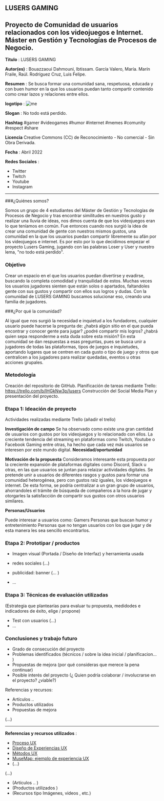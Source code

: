 ## LUSERS GAMING

Proyecto de Comunidad de usuarios relacionados con los videojuegos e Internet.
Máster en Gestión y Tecnologías de Procesos de Negocio.
----

**Titulo** : LUSERS GAMING

**Autor(es)** : 
Bouazzaoui Dahmouni, Ibtissam.
García Valero, María.
Marín Fraile, Raúl.
Rodríguez Cruz, Luis Felipe.

**Resumen** : Se busca formar una comunidad sana, respetuosa, educada y con buen humor en la que los usuarios puedan tanto compartir contenido como crear lazos y relaciones entre ellos.

**logotipo** : ![me](https://github.com/Raulmrn97/LUSERS-GAMING/issues/1#issue-1210820701.png)

**Slogan** : No todo está perdido.

**Hashtag** #gamer #videogames #humor #internet #memes #comunity #respect #share

**Licencia**   Creative Commons (CC) de Reconocimiento - No comercial - Sin Obra Derivada.

**Fecha** : Abril 2022

**Redes Sociales** : 

* Twitter
* Twitch
* Youtube
* Instagram

--- 

###¿Quiénes somos?

Somos un grupo de 4 estudiantes del Máster de Gestión y Tecnologías de Procesos de Negocio y tras
encontrar similitudes en nuestros gusto y realizar una lluvia de ideas, nos dimos cuenta de que los videojuegos eran
lo que teníamos en común. Fue entonces cuando nos surgió la idea de crear una comunidad de gente con nuestros mismos gustos,
una comunidad en la que los usuarios puedan compartir libremente su afán por los videojuegos e internet. Es por esto
por lo que decidimos empezar el proyecto Lusers Gaming, jugando con las palabras Loser y User y nuestro lema, "no todo está perdido".

### Objetivo

Crear un espacio en el que los usuarios puedan divertirse y evadirse, buscando la completa comodidad y tranquilidad de estos.
Muchas veces los usuarios jugadores sienten que están solos o apartados, faltandoles gente con sus gustos y compartir con
ellos sus logros y dudas. Con la comunidad de LUSERS GAMING buscamos solucionar eso, creando una familia de jugadores.

###¿Por qué la comunidad?

Al igual que nos surgió la necesidad e inquietud a los fundadores, cualquier usuario puede hacerse la pregunta de:
¿habrá algún sitio en el que pueda encontrar y conocer gente para jugar? ¿podré compartir mis logros? ¿habrá quien sepa
responderme a esta duda sobre esta misión?
En esta comunidad se dan respuestas a esas preguntas, pues se busca unir a jugadores de todas las plataformas, tipos de juegos
e inquietudes, aportando lugares que se centren en cada gusto o tipo de juego y otros que centralicen a los jugadores
para realizar quedadas, eventos u otras acciones grupales.

### Metodología

Creación del repositorio de GitHub.
Planificación de tareas mediante Trello: https://trello.com/b/IHGkNw3p/lusers
Construcción del Social Media Plan y presentación del proyecto.

### Etapa 1: Ideación de proyecto 

Actividades realizadas mediante Trello (añadir el trello)

**Investigación de campo**
Se ha observado como existe una gran cantidad de usuarios con gustos por los videojuegos y lo relacionado con ellos. La creciente tendencia del streaming en plataformas como Twitch, Youtube o Facebook Gaming entre otras, ha hecho que cada vez más usuarios se interesen por este mundo digital.
**Necesidad/oportunidad**

**Motivación de la propuesta**
Consideramos interesante esta propuesta por la creciente expansión de plataformas digitales como Discord, Slack u otras, en las que usuarios se juntan para relaizar actividades digitales. Se pretende unir a usuarios de diferentes rasgos y gustos para formar una comunidad heterogénea, pero con gustos raiz iguales, los videojuegos e internet. De esta forma, se podría centralizar a un gran grupo de usuarios, ahorrandoles el trámite de búsqueda de compañeros a la hora de jugar y otorgarles la satisfacción de compartir sus gustos con otros usuarios similares.

**Personas/Usuarios**

Puede interesar a usuarios como:
Gamers
Personas que buscan humor y entretenimiento
Personas que no tengan usuarios con los que jugar y de esta manera les sea sencillo encontrarlos.

### Etapa 2: Prototipar / productos 

* Imagen visual (Portada / Diseño de Interfaz) y herramienta usada 

* redes sociales (...) 

* publicidad: banner (... ) 

* ...

### Etapa 3: Técnicas de evaluación utilizadas

(Estrategia que plantearías para evaluar tu propuesta, medidodes e indicadores de éxito, elige / propone) 

* Test con usuarios (...) 
* ... 

### Conclusiones y trabajo futuro

* Grado de consecución del proyecto 
* Problemas identificados  (técnicos / sobre la idea inicial / planificacion… ) 
* Propuestas de mejora (por qué consideras que merece la pena continuar)
* Posible interés del proyecto (¿ Quien podría  colaborar / involucrarse en el proyecto? ¿viable?)

Referencias y recursos: 

* Artículos ..  
* Productos utilizados  
* Propuestas de mejora

(...)

----

**Referencias y recursos utilizados** :

* [Proceso UX](https://uxmastery.com/resources/process/)
* [Diseño de Experiencias UX](http://www.nosolousabilidad.com/articulos/uxd.htm) 
* [Métodos UX](https://mgea.github.io/UX-DIU-Checklist/index.html) 
* [MuseMap: ejemplo de experiencia UX](https://blog.prototypr.io/musemap-street-art-app-ux-case-study-9bec6a99823b) 
* (...) 

(...)
* (Artículos ..  )
* (Productos utilizados ) 
* (Recursos tipo Imágenes, videos , etc.)
